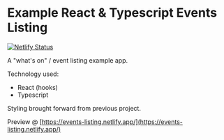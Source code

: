 # Example React & Typescript Events Listing

[![Netlify Status](https://api.netlify.com/api/v1/badges/3f5839d0-e88d-4683-8c45-315e7aa033cd/deploy-status)](https://app.netlify.com/sites/events-listing/deploys)

A "what's on" / event listing example app.

Technology used:

- React (hooks)
- Typescript

Styling brought forward from previous project.

Preview @ [https://events-listing.netlify.app/](https://events-listing.netlify.app/)
